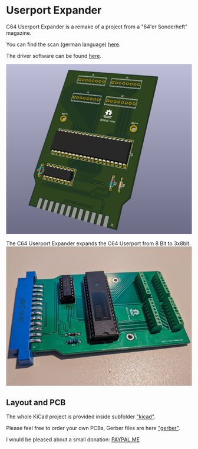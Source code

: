 # Userport Expander
C64 Userport Expander is a remake of a project from a "64'er Sonderheft" magazine.

You can find the scan (german language) [here](./docs/UP%2024%20Leitungen_k.pdf).

The driver software can be found [here](./Software/SH67.zip).

![3d Picture](images/userport_expander.png)

The C64 Userport Expander expands the C64 Userport from 8 Bit to 3x8bit.
![real Picture](images/IMG_20200216_150418.jpg)

## Layout and PCB
The whole KiCad project is provided inside subfolder ["kicad"](./kicad).

Please feel free to order your own PCBs, Gerber files are here ["gerber"](./kicad/gerber).

I would be pleased about a small donation: [PAYPAL.ME](https://www.paypal.me/RobertGrasboeck)
